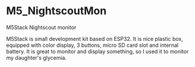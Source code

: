 # M5_NightscoutMon
M5Stack Nightscout monitor

M5Stack is small development kit based on ESP32. It is nice plastic box, equipped with color display, 3 buttons, micro SD card slot and internal battery. It is great to monitor and display something, so I used it to monitor my daughter's glycemia.
